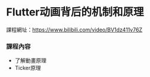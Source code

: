 # Flutter动画背后的机制和原理

課程網址：https://www.bilibili.com/video/BV1dz411v76Z

### 課程內容
- 了解動畫原理
- Ticker原理
